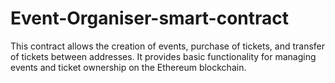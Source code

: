 # Event-Organiser-smart-contract
 This contract allows the creation of events, purchase of tickets, and transfer of tickets between addresses. It provides basic functionality for managing events and ticket ownership on the Ethereum blockchain.
